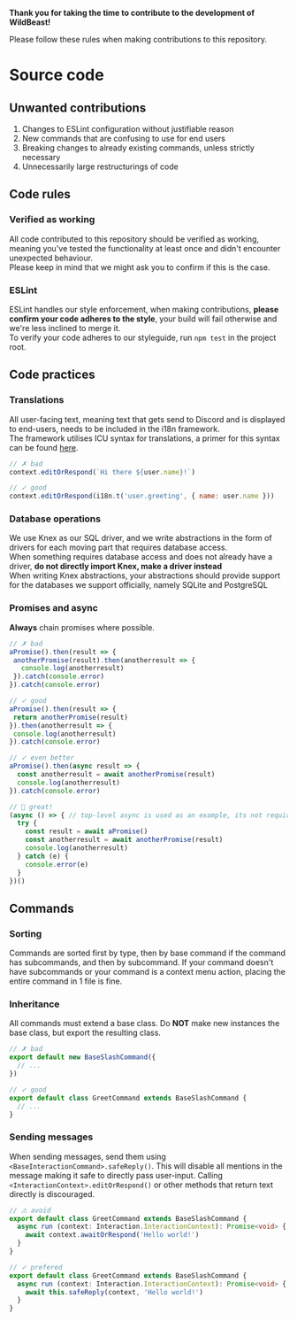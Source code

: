 **Thank you for taking the time to contribute to the development of WildBeast!**

Please follow these rules when making contributions to this repository.

# Source code

## Unwanted contributions

1. Changes to ESLint configuration without justifiable reason
2. New commands that are confusing to use for end users
3. Breaking changes to already existing commands, unless strictly necessary 
4. Unnecessarily large restructurings of code

## Code rules

### Verified as working

All code contributed to this repository should be verified as working, meaning you've tested the functionality at least once and didn't encounter unexpected behaviour.   
Please keep in mind that we might ask you to confirm if this is the case.

### ESLint

ESLint handles our style enforcement, when making contributions, **please confirm your code adheres to the style**, your build will fail otherwise and we're less inclined to merge it.   
To verify your code adheres to our styleguide, run `npm test` in the project root.

## Code practices

### Translations

All user-facing text, meaning text that gets send to Discord and is displayed to end-users, needs to be included in the i18n framework.   
The framework utilises ICU syntax for translations, a primer for this syntax can be found [here](https://formatjs.io/docs/core-concepts/icu-syntax).

```js
// ✗ bad
context.editOrRespond(`Hi there ${user.name}!`)
```

```js
// ✓ good
context.editOrRespond(i18n.t('user.greeting', { name: user.name }))
```

### Database operations

We use Knex as our SQL driver, and we write abstractions in the form of drivers for each moving part that requires database access.   
When something requires database access and does not already have a driver, **do not directly import Knex, make a driver instead**   
When writing Knex abstractions, your abstractions should provide support for the databases we support officially, namely SQLite and PostgreSQL

### Promises and async

**Always** chain promises where possible.   

```js
// ✗ bad
aPromise().then(result => {
 anotherPromise(result).then(anotherresult => {
   console.log(anotherresult)
 }).catch(console.error)
}).catch(console.error)
```

```js
// ✓ good
aPromise().then(result => {
 return anotherPromise(result)
}).then(anotherresult => {
 console.log(anotherresult)
}).catch(console.error)
```

```js
// ✓ even better
aPromise().then(async result => {
  const anotherresult = await anotherPromise(result)
  console.log(anotherresult)
}).catch(console.error)
```

```js
// 💯 great!
(async () => { // top-level async is used as an example, its not required
  try {
    const result = await aPromise()
    const anotherresult = await anotherPromise(result)
    console.log(anotherresult)
  } catch (e) { 
    console.error(e) 
  }
})()
```


## Commands

### Sorting

Commands are sorted first by type, then by base command if the command has subcommands, and then by subcommand.
If your command doesn't have subcommands or your command is a context menu action, placing the entire command in 1 file is fine.

### Inheritance

All commands must extend a base class. Do **NOT** make new instances the base class, but export the resulting class.

```ts
// ✗ bad
export default new BaseSlashCommand({
  // ...
}) 
```

```ts
// ✓ good
export default class GreetCommand extends BaseSlashCommand {
  // ...
}
```

### Sending messages

When sending messages, send them using `<BaseInteractionCommand>.safeReply()`. This will disable all mentions in the message making it safe to directly pass user-input. Calling `<InteractionContext>.editOrRespond()` or other methods that return text directly is discouraged.

```ts
// ⚠ avoid
export default class GreetCommand extends BaseSlashCommand {
  async run (context: Interaction.InteractionContext): Promise<void> {
    await context.awaitOrRespond('Hello world!')
  }
}
```

```ts
// ✓ prefered
export default class GreetCommand extends BaseSlashCommand {
  async run (context: Interaction.InteractionContext): Promise<void> {
    await this.safeReply(context, 'Hello world!')
  }
}
```
